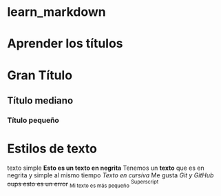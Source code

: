 # learn_markdown
# Aprender los títulos
# Gran Título 
## Título mediano
### Título pequeño


# Estilos de texto
texto simple
**Esto es un texto en negrita**
Tenemos un __texto__ que es en negrita y simple al mismo tiempo
*Texto en cursiva*
Me gusta *Git y GitHub*
~~oups esto es un error~~
<sub>Mi texto es más pequeño</sub>
<sup>Superscript</sup>
